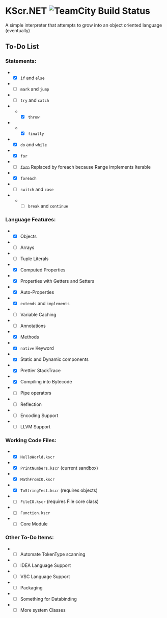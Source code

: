 # KScr.NET ![TeamCity Build Status](https://teamcity.comroid.org/app/rest/builds/buildType:(id:project_KScr_Test),branch:master/statusIcon)
A simple interpreter that attempts to grow into an object oriented language (eventually)

## To-Do List

### Statements:
- - [x] `if` and `else`
- - [ ] `mark` and `jump`
- - [ ] `try` and `catch`
- - - [x] `throw`
- - - [x] `finally`
- - [x] `do` and `while`
- - [x] `for`
- - [ ] ~~`forn`~~ Replaced by foreach because Range implements Iterable
- - [x] `foreach`
- - [ ] `switch` and `case`
- - - [ ] `break` and `continue`

### Language Features:
- - [x] Objects
- - [ ] Arrays
- - [ ] Tuple Literals
- - [x] Computed Properties
- - [x] Properties with Getters and Setters
- - [x] Auto-Properties
- - [x] `extends` and `implements`
- - [ ] Variable Caching
- - [ ] Annotations
- - [x] Methods
- - [x] `native` Keyword
- - [x] Static and Dynamic components
- - [x] Prettier StackTrace
- - [x] Compiling into Bytecode
- - [ ] Pipe operators
- - [ ] Reflection
- - [ ] Encoding Support
- - [ ] LLVM Support

### Working Code Files:
- - [x] `HelloWorld.kscr`
- - [x] `PrintNumbers.kscr` (current sandbox)
- - [x] `MathFromIO.kscr`
- - [x] `ToStringTest.kscr` (requires objects)
- - [ ] `FileIO.kscr` (requires File core class)
- - [ ] `Function.kscr`
- - [ ] Core Module

### Other To-Do Items:
- - [ ] Automate TokenType scanning
- - [ ] IDEA Language Support
- - [ ] VSC Language Support
- - [ ] Packaging
- - [ ] Something for Databinding
- - [ ] More system Classes
